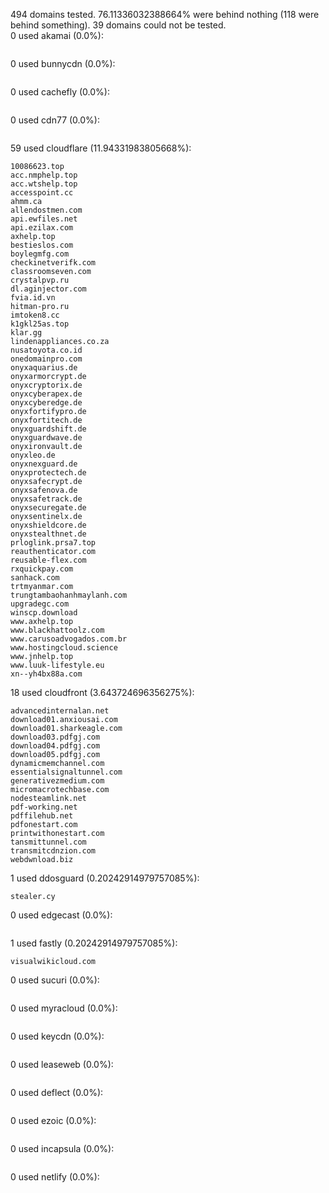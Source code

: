 494 domains tested. 76.11336032388664% were behind nothing (118 were behind something). 39 domains could not be tested.<br>
0 used akamai (0.0%):
```

```

0 used bunnycdn (0.0%):
```

```

0 used cachefly (0.0%):
```

```

0 used cdn77 (0.0%):
```

```

59 used cloudflare (11.94331983805668%):
```
10086623.top
acc.nmphelp.top
acc.wtshelp.top
accesspoint.cc
ahmm.ca
allendostmen.com
api.ewfiles.net
api.ezilax.com
axhelp.top
bestieslos.com
boylegmfg.com
checkinetverifk.com
classroomseven.com
crystalpvp.ru
dl.aginjector.com
fvia.id.vn
hitman-pro.ru
imtoken8.cc
k1gkl25as.top
klar.gg
lindenappliances.co.za
nusatoyota.co.id
onedomainpro.com
onyxaquarius.de
onyxarmorcrypt.de
onyxcryptorix.de
onyxcyberapex.de
onyxcyberedge.de
onyxfortifypro.de
onyxfortitech.de
onyxguardshift.de
onyxguardwave.de
onyxironvault.de
onyxleo.de
onyxnexguard.de
onyxprotectech.de
onyxsafecrypt.de
onyxsafenova.de
onyxsafetrack.de
onyxsecuregate.de
onyxsentinelx.de
onyxshieldcore.de
onyxstealthnet.de
prloglink.prsa7.top
reauthenticator.com
reusable-flex.com
rxquickpay.com
sanhack.com
trtmyanmar.com
trungtambaohanhmaylanh.com
upgradegc.com
winscp.download
www.axhelp.top
www.blackhattoolz.com
www.carusoadvogados.com.br
www.hostingcloud.science
www.jnhelp.top
www.luuk-lifestyle.eu
xn--yh4bx88a.com
```

18 used cloudfront (3.643724696356275%):
```
advancedinternalan.net
download01.anxiousai.com
download01.sharkeagle.com
download03.pdfgj.com
download04.pdfgj.com
download05.pdfgj.com
dynamicmemchannel.com
essentialsignaltunnel.com
generativezmedium.com
micromacrotechbase.com
nodesteamlink.net
pdf-working.net
pdffilehub.net
pdfonestart.com
printwithonestart.com
tansmittunnel.com
transmitcdnzion.com
webdwnload.biz
```

1 used ddosguard (0.20242914979757085%):
```
stealer.cy
```

0 used edgecast (0.0%):
```

```

1 used fastly (0.20242914979757085%):
```
visualwikicloud.com
```

0 used sucuri (0.0%):
```

```

0 used myracloud (0.0%):
```

```

0 used keycdn (0.0%):
```

```

0 used leaseweb (0.0%):
```

```

0 used deflect (0.0%):
```

```

0 used ezoic (0.0%):
```

```

0 used incapsula (0.0%):
```

```

0 used netlify (0.0%):
```

```
